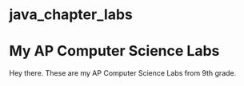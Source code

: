 # java_chapter_labs

<h1> My AP Computer Science Labs</h1>

Hey there. These are my AP Computer Science Labs from 9th grade. 

